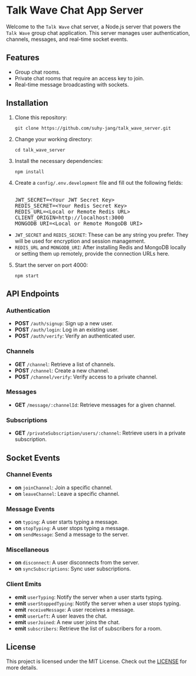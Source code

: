 <h1>Talk Wave Chat App Server</h1><p>Welcome to the <code>Talk Wave</code> chat server, a Node.js server that powers the <code>Talk Wave</code> group chat application. This server manages user authentication, channels, messages, and real-time socket events.</p><h2>Features</h2><ul><li>Group chat rooms.</li><li>Private chat rooms that require an access key to join.</li><li>Real-time message broadcasting with sockets.</li></ul><h2>Installation</h2><ol><li><p>Clone this repository:</p><pre><div class="bg-black rounded-md mb-4"><div class="flex items-center relative text-gray-200 bg-gray-800 px-4 py-2 text-xs font-sans justify-between rounded-t-md"></div><div class="p-4 overflow-y-auto"><code class="!whitespace-pre hljs language-bash">git <span class="hljs-built_in">clone</span> https://github.com/suhy-jang/talk_wave_server.git
</code></div></div></pre></li><li><p>Change your working directory:</p><pre><div class="bg-black rounded-md mb-4"><div class="flex items-center relative text-gray-200 bg-gray-800 px-4 py-2 text-xs font-sans justify-between rounded-t-md"></div><div class="p-4 overflow-y-auto"><code class="!whitespace-pre hljs language-bash"><span class="hljs-built_in">cd</span> talk_wave_server
</code></div></div></pre></li><li><p>Install the necessary dependencies:</p><pre><div class="bg-black rounded-md mb-4"><div class="flex items-center relative text-gray-200 bg-gray-800 px-4 py-2 text-xs font-sans justify-between rounded-t-md"></div><div class="p-4 overflow-y-auto"><code class="!whitespace-pre hljs language-bash">npm install
</code></div></div></pre></li><li><p>Create a <code>config/.env.development</code> file and fill out the following fields:</p><pre><div class="bg-black rounded-md mb-4"><div class="flex items-center relative text-gray-200 bg-gray-800 px-4 py-2 text-xs font-sans justify-between rounded-t-md"></div><div class="p-4 overflow-y-auto">
JWT_SECRET=&lt;Your JWT Secret Key&gt;
REDIS_SECRET=&lt;Your Redis Secret Key&gt;
REDIS_URL=&lt;Local or Remote Redis URL&gt;
CLIENT_ORIGIN=http://localhost:3000
MONGODB_URI=&lt;Local or Remote MongoDB URI&gt;
</div></div></pre></li></ol><ul><li><code>JWT_SECRET</code> and <code>REDIS_SECRET</code>: These can be any string you prefer. They will be used for encryption and session management.</li><li><code>REDIS_URL</code> and <code>MONGODB_URI</code>: After installing Redis and MongoDB locally or setting them up remotely, provide the connection URLs here.</li></ul><ol start="5"><li>Start the server on port 4000:<pre><div class="bg-black rounded-md mb-4"><div class="flex items-center relative text-gray-200 bg-gray-800 px-4 py-2 text-xs font-sans justify-between rounded-t-md"></div><div class="p-4 overflow-y-auto"><code class="!whitespace-pre hljs language-bash">npm start
</code></div></div></pre></li></ol><h2>API Endpoints</h2><h3>Authentication</h3><ul><li><strong>POST</strong> <code>/auth/signup</code>: Sign up a new user.</li><li><strong>POST</strong> <code>/auth/login</code>: Log in an existing user.</li><li><strong>POST</strong> <code>/auth/verify</code>: Verify an authenticated user.</li></ul><h3>Channels</h3><ul><li><strong>GET</strong> <code>/channel</code>: Retrieve a list of channels.</li><li><strong>POST</strong> <code>/channel</code>: Create a new channel.</li><li><strong>POST</strong> <code>/channel/verify</code>: Verify access to a private channel.</li></ul><h3>Messages</h3><ul><li><strong>GET</strong> <code>/message/:channelId</code>: Retrieve messages for a given channel.</li></ul><h3>Subscriptions</h3><ul><li><strong>GET</strong> <code>/privateSubscription/users/:channel</code>: Retrieve users in a private subscription.</li></ul><h2>Socket Events</h2><h3>Channel Events</h3><ul><li><strong>on</strong> <code>joinChannel</code>: Join a specific channel.</li><li><strong>on</strong> <code>leaveChannel</code>: Leave a specific channel.</li></ul><h3>Message Events</h3><ul><li><strong>on</strong> <code>typing</code>: A user starts typing a message.</li><li><strong>on</strong> <code>stopTyping</code>: A user stops typing a message.</li><li><strong>on</strong> <code>sendMessage</code>: Send a message to the server.</li></ul><h3>Miscellaneous</h3><ul><li><strong>on</strong> <code>disconnect</code>: A user disconnects from the server.</li><li><strong>on</strong> <code>syncSubscriptions</code>: Sync user subscriptions.</li></ul><h3>Client Emits</h3><ul><li><strong>emit</strong> <code>userTyping</code>: Notify the server when a user starts typing.</li><li><strong>emit</strong> <code>userStoppedTyping</code>: Notify the server when a user stops typing.</li><li><strong>emit</strong> <code>receiveMessage</code>: A user receives a message.</li><li><strong>emit</strong> <code>userLeft</code>: A user leaves the chat.</li><li><strong>emit</strong> <code>userJoined</code>: A new user joins the chat.</li><li><strong>emit</strong> <code>subscribers</code>: Retrieve the list of subscribers for a room.</li></ul><h2>License</h2><p>This project is licensed under the MIT License. Check out the <a href="LICENSE" target="_new">LICENSE</a> for more details.</p>